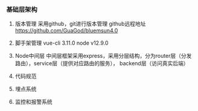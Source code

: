 ### 基础层架构
1. 版本管理
采用github，git进行版本管理 github远程地址 https://github.com/GuaGod/bluemsun4.0

2. 脚手架管理
vue-cli 3.11.0
node v12.9.0

3. Node中间层
中间层框架采用express，采用分层结构，分为router层（分发路由），service层（提供对应路由的服务），
backend层（访问真实后端）

4. 代码规范

5. 埋点系统

6. 监控和报警系统
